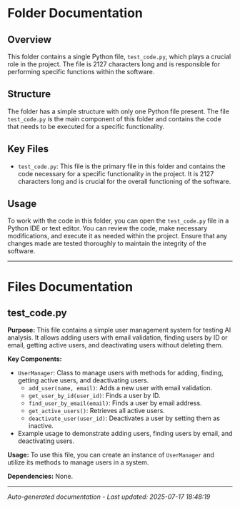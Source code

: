 # Folder Documentation

## Overview
This folder contains a single Python file, `test_code.py`, which plays a crucial role in the project. The file is 2127 characters long and is responsible for performing specific functions within the software.

## Structure
The folder has a simple structure with only one Python file present. The file `test_code.py` is the main component of this folder and contains the code that needs to be executed for a specific functionality.

## Key Files
- `test_code.py`: This file is the primary file in this folder and contains the code necessary for a specific functionality in the project. It is 2127 characters long and is crucial for the overall functioning of the software.

## Usage
To work with the code in this folder, you can open the `test_code.py` file in a Python IDE or text editor. You can review the code, make necessary modifications, and execute it as needed within the project. Ensure that any changes made are tested thoroughly to maintain the integrity of the software.

---

# Files Documentation

## test_code.py

**Purpose:** This file contains a simple user management system for testing AI analysis. It allows adding users with email validation, finding users by ID or email, getting active users, and deactivating users without deleting them.

**Key Components:**
- `UserManager`: Class to manage users with methods for adding, finding, getting active users, and deactivating users.
  - `add_user(name, email)`: Adds a new user with email validation.
  - `get_user_by_id(user_id)`: Finds a user by ID.
  - `find_user_by_email(email)`: Finds a user by email address.
  - `get_active_users()`: Retrieves all active users.
  - `deactivate_user(user_id)`: Deactivates a user by setting them as inactive.
- Example usage to demonstrate adding users, finding users by email, and deactivating users.

**Usage:** To use this file, you can create an instance of `UserManager` and utilize its methods to manage users in a system.

**Dependencies:** None.

---
*Auto-generated documentation - Last updated: 2025-07-17 18:48:19*
